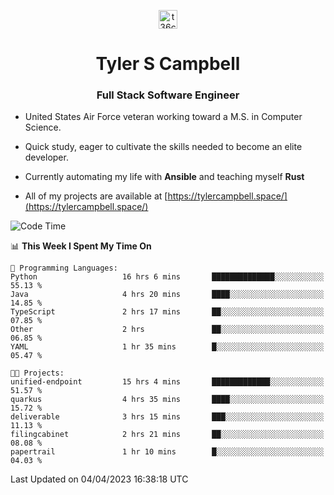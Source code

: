 <p align="center">
<a href="https://www.linkedin.com/in/t36campbell" target="blank"><img align="center" src="https://ik.imagekit.io/t36campbell/Portfolio/linkedin.png.original_m8bbGgPh6.png" alt="t36campbell" height="30" width="30" /></a>
</p>
<h1 align="center">Tyler S Campbell</h1>
<h3 align="center">Full Stack Software Engineer</h3>

* United States Air Force veteran working toward a M.S. in Computer Science.

* Quick study, eager to cultivate the skills needed to become an elite developer.

* Currently automating my life with **Ansible** and teaching myself **Rust**

* All of my projects are available at [https://tylercampbell.space/](https://tylercampbell.space/)

<!--START_SECTION:waka-->
![Code Time](http://img.shields.io/badge/Code%20Time-2%2C357%20hrs%2013%20mins-blue)

📊 **This Week I Spent My Time On** 

```text
💬 Programming Languages: 
Python                   16 hrs 6 mins       ██████████████░░░░░░░░░░░   55.13 % 
Java                     4 hrs 20 mins       ████░░░░░░░░░░░░░░░░░░░░░   14.85 % 
TypeScript               2 hrs 17 mins       ██░░░░░░░░░░░░░░░░░░░░░░░   07.85 % 
Other                    2 hrs               ██░░░░░░░░░░░░░░░░░░░░░░░   06.85 % 
YAML                     1 hr 35 mins        █░░░░░░░░░░░░░░░░░░░░░░░░   05.47 % 

🐱‍💻 Projects: 
unified-endpoint         15 hrs 4 mins       █████████████░░░░░░░░░░░░   51.57 % 
quarkus                  4 hrs 35 mins       ████░░░░░░░░░░░░░░░░░░░░░   15.72 % 
deliverable              3 hrs 15 mins       ███░░░░░░░░░░░░░░░░░░░░░░   11.13 % 
filingcabinet            2 hrs 21 mins       ██░░░░░░░░░░░░░░░░░░░░░░░   08.08 % 
papertrail               1 hr 10 mins        █░░░░░░░░░░░░░░░░░░░░░░░░   04.03 % 
```


 Last Updated on 04/04/2023 16:38:18 UTC
<!--END_SECTION:waka-->
